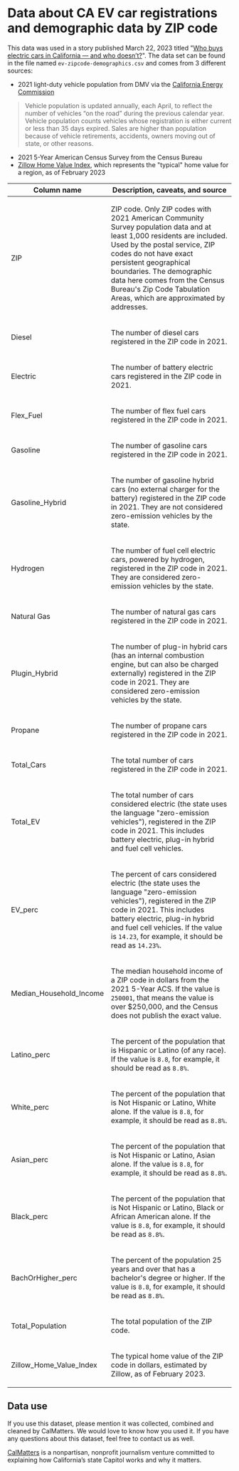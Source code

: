 # Data about CA EV car registrations and demographic data by ZIP code

This data was used in a story published March 22, 2023 titled "[Who buys electric cars in California — and who doesn’t?](https://calmatters.org/environment/2023/03/california-electric-cars-demographics/)". The data set can be found in the file named `ev-zipcode-demographics.csv` and comes from 3 different sources:

* 2021 light-duty vehicle population from DMV via the [California Energy Commission](https://www.energy.ca.gov/files/zev-and-infrastructure-stats-data)

> Vehicle population is updated annually, each April, to reflect the number of vehicles “on the road” during the previous calendar year. Vehicle population counts vehicles whose registration is either current or less than 35 days expired. Sales are higher than population because of vehicle retirements, accidents, owners moving out of state, or other reasons.

* 2021 5-Year American Census Survey from the Census Bureau
* [Zillow Home Value Index](https://www.zillow.com/research/data/), which represents the "typical" home value for a region, as of February 2023


<table>
<thead>
<tr>
<th>Column name</th>
<th>Description, caveats, and source</th>
</tr>
</thead>
<tbody>
<tr>
  <td>ZIP</td>
  <td><p>ZIP code. Only ZIP codes with 2021 American Community Survey population data and at least 1,000 residents are included. Used by the postal service, ZIP codes do not have exact persistent geographical boundaries. The demographic data here comes from the Census Bureau's Zip Code Tabulation Areas, which are approximated by addresses.</p></td>
</tr>
<tr>
  <td>Diesel</td>
  <td><p>The number of diesel cars registered in the ZIP code in 2021.</p></td>
</tr>
<tr>
  <td>Electric</td>
  <td><p>The number of battery electric cars registered in the ZIP code in 2021.</p></td>
</tr>
<tr>
  <td>Flex_Fuel</td>
  <td><p>The number of flex fuel cars registered in the ZIP code in 2021.</p></td>
</tr>
<tr>
  <td>Gasoline</td>
  <td><p>The number of gasoline cars registered in the ZIP code in 2021.</p></td>
</tr>
<tr>
  <td>Gasoline_Hybrid</td>
  <td><p>The number of gasoline hybrid cars (no external charger for the battery) registered in the ZIP code in 2021. They are not considered zero-emission vehicles by the state.</p></td>
</tr>
<tr>
  <td>Hydrogen</td>
  <td><p>The number of fuel cell electric cars, powered by hydrogen, registered in the ZIP code in 2021. They are considered zero-emission vehicles by the state.</p></td>
</tr>
<tr>
  <td>Natural Gas</td>
  <td><p>The number of natural gas cars registered in the ZIP code in 2021.</p></td>
</tr>
<tr>
  <td>Plugin_Hybrid</td>
  <td><p>The number of plug-in hybrid cars (has an internal combustion engine, but can also be charged externally) registered in the ZIP code in 2021. They are considered zero-emission vehicles by the state.</p></td>
</tr>
<tr>
  <td>Propane</td>
  <td><p>The number of propane cars registered in the ZIP code in 2021.</p></td>
</tr>
<tr>
  <td>Total_Cars</td>
  <td><p>The total number of cars registered in the ZIP code in 2021.</p></td>
</tr>
<tr>
  <td>Total_EV</td>
  <td><p>The total number of cars considered electric (the state uses the language "zero-emission vehicles"), registered in the ZIP code in 2021. This includes battery electric, plug-in hybrid and fuel cell vehicles.</p></td>
</tr>
<tr>
<td>EV_perc</td>
  <td><p>The percent of cars considered electric (the state uses the language "zero-emission vehicles"), registered in the ZIP code in 2021. This includes battery electric, plug-in hybrid and fuel cell vehicles. If the value is <code>14.23</code>, for example, it should be read as <code>14.23%</code>.</p></td>
</tr>
<tr>
  <td>Median_Household_Income</td>
  <td><p>The median household income of a ZIP code in dollars from the 2021 5-Year ACS. If the value is <code>250001</code>, that means the value is over $250,000, and the Census does not publish the exact value.</p></td>
</tr>
<tr>
  <td>Latino_perc</td>
  <td><p>The percent of the population that is Hispanic or Latino (of any race). If the value is <code>8.8</code>, for example, it should be read as <code>8.8%</code>.</p></td>
</tr>
<tr>
  <td>White_perc</td>
  <td><p>The percent of the population that is Not Hispanic or Latino, White alone. If the value is <code>8.8</code>, for example, it should be read as <code>8.8%</code>.</p></td>
</tr>
<tr>
  <td>Asian_perc</td>
  <td><p>The percent of the population that is Not Hispanic or Latino, Asian alone. If the value is <code>8.8</code>, for example, it should be read as <code>8.8%</code>.</p></td>
</tr>
  <tr>
  <td>Black_perc</td>
  <td><p>The percent of the population that is Not Hispanic or Latino, Black or African American alone. If the value is <code>8.8</code>, for example, it should be read as <code>8.8%</code>.</p></td>
</tr>
  </tr>
<tr>
  <td>BachOrHigher_perc</td>
  <td><p>The percent of the population 25 years and over that has a bachelor's degree or higher. If the value is <code>8.8</code>, for example, it should be read as <code>8.8%</code>.</p></td>
</tr>
<tr>
  <td>Total_Population</td>
  <td><p>The total population of the ZIP code.</p></td>
</tr>
<tr>
  <td>Zillow_Home_Value_Index</td>
  <td><p>The typical home value of the ZIP code in dollars, estimated by Zillow, as of February 2023.</p></td>
</tr>
</tbody>
</table>

## Data use

If you use this dataset, please mention it was collected, combined and cleaned by CalMatters. We would love to know how you used it. If you have any questions about this dataset, feel free to contact us as well.

[CalMatters](https://calmatters.org/) is a nonpartisan, nonprofit journalism venture committed to explaining how California’s state Capitol works and why it matters.
